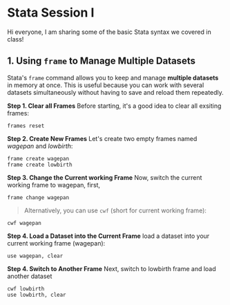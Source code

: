 # Stata Session I

Hi everyone,
I am sharing some of the basic Stata syntax we covered in class!

## 1. Using `frame` to Manage Multiple Datasets
Stata's `frame` command allows you to keep and manage **multiple datasets** in memory at once.
This is useful because you can work with several datasets simultaneously without having to save and reload them repeatedly.

**Step 1. Clear all Frames**
Before starting, it's a good idea to clear all exsiting frames:
```
frames reset
```
**Step 2. Create New Frames**
Let's create two empty frames named *wagepan* and *lowbirth*:
```
frame create wagepan
frame create lowbirth
```
**Step 3. Change the Current working Frame**
Now, switch the current working frame to wagepan, first,
```
frame change wagepan
```
> Alternatively, you can use `cwf` (short for current working frame):
```
cwf wagepan
```
**Step 4. Load a Dataset into the Current Frame**
load a dataset into your current working frame (wagepan):
```
use wagepan, clear
```
**Step 4. Switch to Another Frame**
Next, switch to lowbirth frame and load another dataset
```
cwf lowbirth
use lowbirth, clear
```


